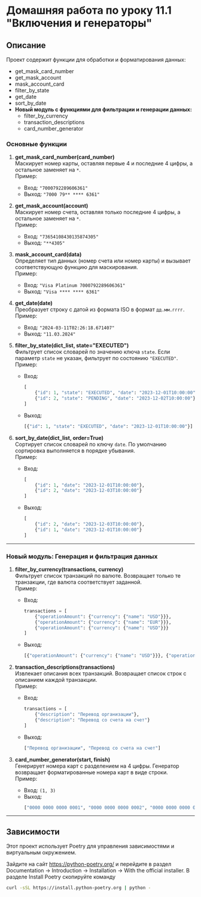 # Домашняя работа по уроку 11.1 "Включения и генераторы"

## Описание

Проект содержит функции для обработки и форматирования данных: 
- get_mask_card_number
- get_mask_account
- mask_account_card
- filter_by_state
- get_date
- sort_by_date
- **Новый модуль с функциями для фильтрации и генерации данных:**
  - filter_by_currency
  - transaction_descriptions
  - card_number_generator

### Основные функции

1. **get_mask_card_number(card_number)**  
   Маскирует номер карты, оставляя первые 4 и последние 4 цифры, а остальное заменяет на `*`.  
   Пример:  
   - Вход: `"7000792289606361"`  
   - Выход: `"7000 79** **** 6361"`

2. **get_mask_account(account)**  
   Маскирует номер счета, оставляя только последние 4 цифры, а остальное заменяет на `*`.  
   Пример:  
   - Вход: `"73654108430135874305"`  
   - Выход: `"**4305"`

3. **mask_account_card(data)**  
   Определяет тип данных (номер счета или номер карты) и вызывает соответствующую функцию для маскирования.  
   Пример:  
   - Вход: `"Visa Platinum 7000792289606361"`  
   - Выход: `"Visa **** **** 6361"`

4. **get_date(date)**  
   Преобразует строку с датой из формата ISO в формат `дд.мм.гггг`.  
   Пример:  
   - Вход: `"2024-03-11T02:26:18.671407"`  
   - Выход: `"11.03.2024"`

5. **filter_by_state(dict_list, state="EXECUTED")**  
   Фильтрует список словарей по значению ключа `state`. Если параметр `state` не указан, фильтрует по состоянию `"EXECUTED"`.  
   Пример:  
   - Вход:  
     ```python
     [
         {"id": 1, "state": "EXECUTED", "date": "2023-12-01T10:00:00"},
         {"id": 2, "state": "PENDING", "date": "2023-12-02T10:00:00"}
     ]
     ```  
   - Выход:  
     ```python
     [{"id": 1, "state": "EXECUTED", "date": "2023-12-01T10:00:00"}]
     ```

6. **sort_by_date(dict_list, order=True)**  
   Сортирует список словарей по ключу `date`. По умолчанию сортировка выполняется в порядке убывания.  
   Пример:  
   - Вход:  
     ```python
     [
         {"id": 1, "date": "2023-12-01T10:00:00"},
         {"id": 2, "date": "2023-12-03T10:00:00"}
     ]
     ```  
   - Выход:  
     ```python
     [
         {"id": 2, "date": "2023-12-03T10:00:00"},
         {"id": 1, "date": "2023-12-01T10:00:00"}
     ]
     ```

---

### Новый модуль: Генерация и фильтрация данных

1. **filter_by_currency(transactions, currency)**  
   Фильтрует список транзакций по валюте. Возвращает только те транзакции, где валюта соответствует заданной.  
   Пример:  
   - Вход:  
     ```python
     transactions = [
         {"operationAmount": {"currency": {"name": "USD"}}},
         {"operationAmount": {"currency": {"name": "EUR"}}},
         {"operationAmount": {"currency": {"name": "USD"}}}
     ]
     ```  
   - Выход:  
     ```python
     [{"operationAmount": {"currency": {"name": "USD"}}}, {"operationAmount": {"currency": {"name": "USD"}}}]
     ```

2. **transaction_descriptions(transactions)**  
   Извлекает описания всех транзакций. Возвращает список строк с описанием каждой транзакции.  
   Пример:  
   - Вход:  
     ```python
     transactions = [
         {"description": "Перевод организации"},
         {"description": "Перевод со счета на счет"}
     ]
     ```  
   - Выход:  
     ```python
     ["Перевод организации", "Перевод со счета на счет"]
     ```

3. **card_number_generator(start, finish)**  
   Генерирует номера карт с разделением на 4 цифры. Генератор возвращает форматированные номера карт в виде строки.  
   Пример:  
   - Вход: `(1, 3)`  
   - Выход:  
     ```python
     ["0000 0000 0000 0001", "0000 0000 0000 0002", "0000 0000 0000 0003"]
     ```

---

## Зависимости

Этот проект использует Poetry для управления зависимостями и виртуальным окружением.

Зайдите на сайт https://python-poetry.org/ и перейдите в раздел Documentation → Introduction → Installation → With the official installer.
В разделе Install Poetry скопируйте команду 
```bash
curl -sSL https://install.python-poetry.org | python -
